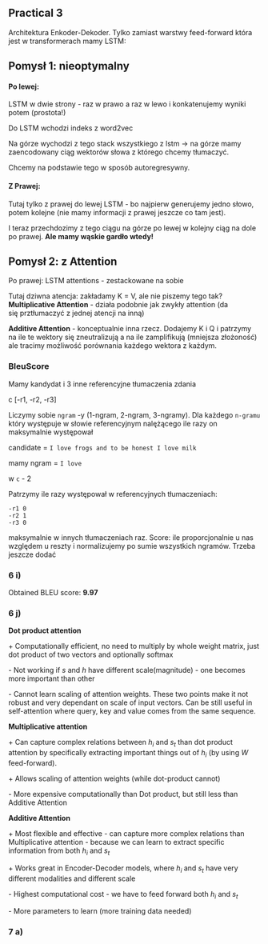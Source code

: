 ## Practical 3



Architektura Enkoder-Dekoder. Tylko zamiast warstwy feed-forward która jest w transformerach mamy LSTM:



## Pomysł 1: nieoptymalny

#### Po lewej:

LSTM w dwie strony - raz w prawo a raz w lewo i konkatenujemy wyniki potem (prostota!)

Do LSTM wchodzi indeks z word2vec

Na górze wychodzi z tego stack wszystkiego z lstm -> na górze mamy zaencodowany ciąg wektorów słowa z którego chcemy tłumaczyć.

Chcemy na podstawie tego w sposób autoregresywny.



#### Z Prawej:

Tutaj tylko z prawej do lewej LSTM - bo najpierw generujemy jedno słowo, potem kolejne (nie mamy informacji z prawej jeszcze co tam jest).



I teraz przechdozimy z tego ciągu na górze po lewej w kolejny ciąg na dole po prawej. **Ale mamy wąskie gardło wtedy!**



## Pomysł 2: z Attention

Po prawej: LSTM attentions - zestackowane na sobie

Tutaj dziwna atencja: zakładamy K = V, ale nie piszemy tego tak? **Multiplicative Attention** - działa podobnie jak zwykły attention (da się prztłumaczyć z jednej atencji na inną)



**Additive Attention** - konceptualnie inna rzecz. Dodajemy K i Q i patrzymy na ile te wektory się zneutralizują a na ile zamplifikują (mniejsza złożoność) ale tracimy możliwość porównania każdego wektora z każdym.





### BleuScore

Mamy kandydat i 3 inne referencyjne tłumaczenia zdania

c [-r1, -r2, -r3]

Liczymy sobie `ngram` -y (1-ngram, 2-ngram, 3-ngramy). Dla każdego `n-gramu` który występuje w słowie referencyjnym nalężącego ile razy on maksymalnie występował



candidate = `I love frogs and to be honest I love milk`

mamy ngram = `I love`

w `c` - 2

Patrzymy ile razy występował w referencyjnych tłumaczeniach:

```
-r1 0
-r2 1
-r3 0
```

maksymalnie w innych tłumaczeniach raz. Score: ile proporcjonalnie u nas względem u reszty i normalizujemy po sumie wszystkich ngramów. Trzeba jeszcze dodać



### 6 i)

Obtained BLEU score: **9.97**



### 6 j)

**Dot product attention**

\+ Computationally efficient, no need to multiply by whole weight matrix, just dot product of two vectors and optionally softmax

\- Not working if $s$ and $h$ have different scale(magnitude) - one becomes more important than other

\- Cannot learn scaling of attention weights. These two points make it not robust and very dependant on scale of input vectors. Can be still useful in self-attention where query, key and value comes from the same sequence.

**Multiplicative attention**

\+ Can capture complex relations between $h_i$ and $s_t$ than dot product attention by specifically extracting important things out of $h_i$ (by using $W$ feed-forward). 

\+ Allows scaling of attention weights (while dot-product cannot)

\- More expensive computationally than Dot product, but still less than Additive Attention

**Additive Attention**

\+ Most flexible and effective - can capture more complex relations than Multiplicative attention - because we can learn to extract specific information from both $h_i$ and $s_t$

\+ Works great in Encoder-Decoder models, where $h_i$ and $s_t$ have very different modalities and different scale

\- Highest computational cost - we have to feed forward both $h_i$ and $s_t$ 

\- More parameters to learn (more training data needed)



### 7 a)


